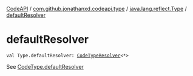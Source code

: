 [CodeAPI](../../index.md) / [com.github.jonathanxd.codeapi.type](../index.md) / [java.lang.reflect.Type](index.md) / [defaultResolver](.)

# defaultResolver

`val Type.defaultResolver: `[`CodeTypeResolver`](../-code-type-resolver/index.md)`<*>`

See [CodeType.defaultResolver](../-code-type/default-resolver.md)


